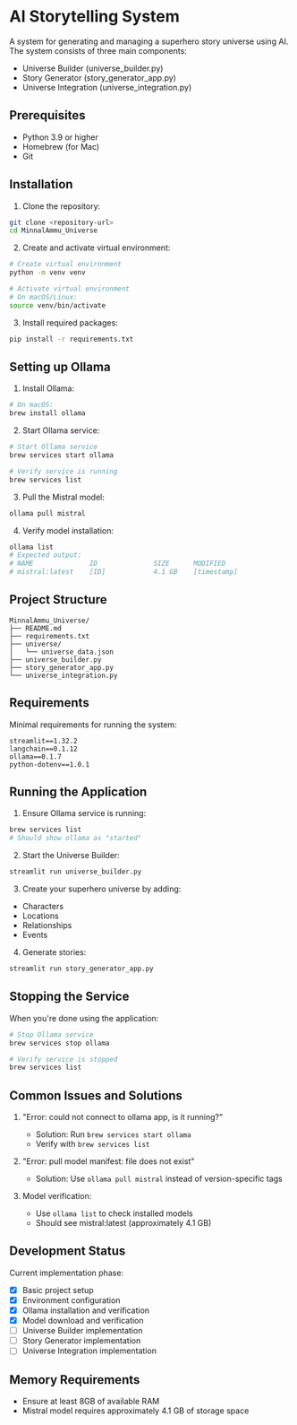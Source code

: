 # AI Storytelling System

A system for generating and managing a superhero story universe using AI. The system consists of three main components:
- Universe Builder (universe_builder.py)
- Story Generator (story_generator_app.py)
- Universe Integration (universe_integration.py)

## Prerequisites

- Python 3.9 or higher
- Homebrew (for Mac)
- Git

## Installation

1. Clone the repository:
```bash
git clone <repository-url>
cd MinnalAmmu_Universe
```

2. Create and activate virtual environment:
```bash
# Create virtual environment
python -m venv venv

# Activate virtual environment
# On macOS/Linux:
source venv/bin/activate
```

3. Install required packages:
```bash
pip install -r requirements.txt
```

## Setting up Ollama

1. Install Ollama:
```bash
# On macOS:
brew install ollama
```

2. Start Ollama service:
```bash
# Start Ollama service
brew services start ollama

# Verify service is running
brew services list
```

3. Pull the Mistral model:
```bash
ollama pull mistral
```

4. Verify model installation:
```bash
ollama list
# Expected output:
# NAME              ID              SIZE      MODIFIED
# mistral:latest    [ID]            4.1 GB    [timestamp]
```

## Project Structure

```
MinnalAmmu_Universe/
├── README.md
├── requirements.txt
├── universe/
│   └── universe_data.json
├── universe_builder.py
├── story_generator_app.py
└── universe_integration.py
```

## Requirements

Minimal requirements for running the system:
```
streamlit==1.32.2
langchain==0.1.12
ollama==0.1.7
python-dotenv==1.0.1
```

## Running the Application

1. Ensure Ollama service is running:
```bash
brew services list
# Should show ollama as "started"
```

2. Start the Universe Builder:
```bash
streamlit run universe_builder.py
```

3. Create your superhero universe by adding:
- Characters
- Locations
- Relationships
- Events

4. Generate stories:
```bash
streamlit run story_generator_app.py
```

## Stopping the Service

When you're done using the application:
```bash
# Stop Ollama service
brew services stop ollama

# Verify service is stopped
brew services list
```

## Common Issues and Solutions

1. "Error: could not connect to ollama app, is it running?"
   - Solution: Run `brew services start ollama`
   - Verify with `brew services list`

2. "Error: pull model manifest: file does not exist"
   - Solution: Use `ollama pull mistral` instead of version-specific tags

3. Model verification:
   - Use `ollama list` to check installed models
   - Should see mistral:latest (approximately 4.1 GB)

## Development Status

Current implementation phase:
- [x] Basic project setup
- [x] Environment configuration
- [x] Ollama installation and verification
- [x] Model download and verification
- [ ] Universe Builder implementation
- [ ] Story Generator implementation
- [ ] Universe Integration implementation

## Memory Requirements

- Ensure at least 8GB of available RAM
- Mistral model requires approximately 4.1 GB of storage space

